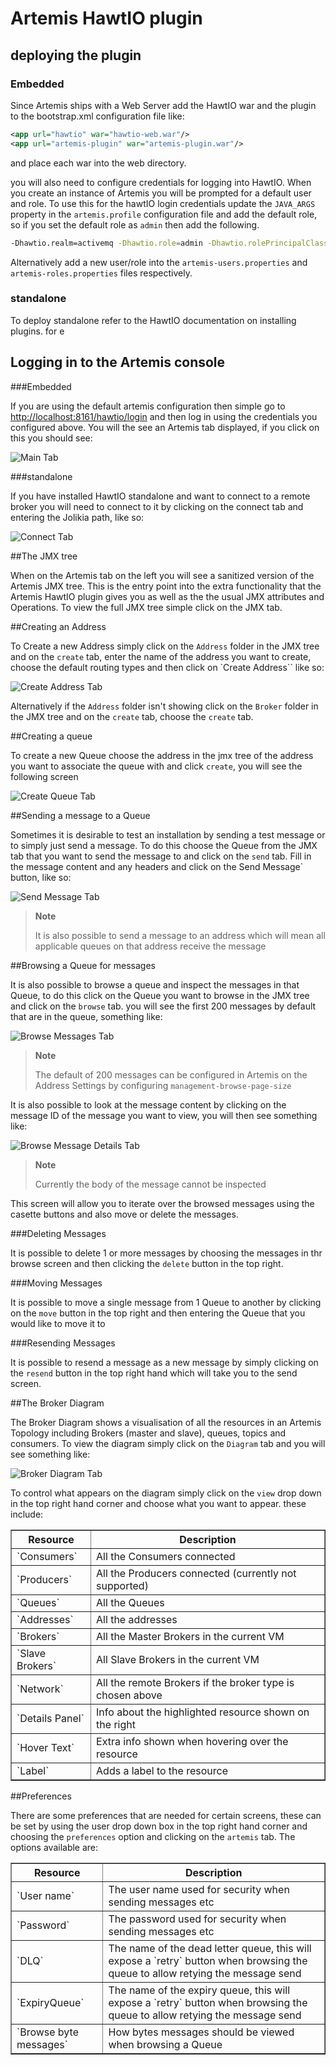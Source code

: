<!---
 Licensed to the Apache Software Foundation (ASF) under one or more
 contributor license agreements. See the NOTICE file distributed with
 this work for additional information regarding copyright ownership.
 The ASF licenses this file to You under the Apache License, Version 2.0
 (the "License"); you may not use this file except in compliance with
 the License. You may obtain a copy of the License at

      http://www.apache.org/licenses/LICENSE-2.0

 Unless required by applicable law or agreed to in writing, software
 distributed under the License is distributed on an "AS IS" BASIS,
 WITHOUT WARRANTIES OR CONDITIONS OF ANY KIND, either express or implied.
 See the License for the specific language governing permissions and
 limitations under the License.
--->

# Artemis HawtIO plugin

## deploying the plugin

### Embedded

Since Artemis ships with a Web Server add the HawtIO war and the plugin to the bootstrap.xml configuration file like:

```xml
<app url="hawtio" war="hawtio-web.war"/>
<app url="artemis-plugin" war="artemis-plugin.war"/>
```

and place each war into the web directory.

you will also need to configure credentials for logging into HawtIO. When you create an instance of Artemis you will be 
prompted for a default user and role. To use this for the hawtIO login credentials update the `JAVA_ARGS` property in the
`artemis.profile` configuration file and add the default role, so if you set the default role as `admin` then add the following.

```bash
-Dhawtio.realm=activemq -Dhawtio.role=admin -Dhawtio.rolePrincipalClasses=org.apache.activemq.artemis.spi.core.security.jaas.RolePrincipal
```

Alternatively add a new user/role into the `artemis-users.properties` and `artemis-roles.properties` files respectively.

### standalone

To deploy standalone refer to the HawtIO documentation on installing plugins. for e

## Logging in to the Artemis console

###Embedded

If you are using the default artemis configuration then simple go to [http://localhost:8161/hawtio/login](http://localhost:8161/hawtio/login)
and then log in using the credentials you configured above. You will the see an Artemis tab displayed, if you click on
this you should see:

![Main Tab](images/maintab.jpg)

###standalone

If you have installed HawtIO standalone and want to connect to a remote broker you will need to connect to it by clicking 
on the connect tab and entering the Jolikia path, like so:

![Connect Tab](images/connecttab.jpg)

##The JMX tree

When on the Artemis tab on the left you will see a sanitized version of the Artemis JMX tree. This is the entry point into
the extra functionality that the Artemis HawtIO plugin gives you as well as the the usual JMX attributes and Operations.
To view the full JMX tree simple click on the JMX tab.

##Creating an Address

To Create a new Address simply click on the `Address` folder in the JMX tree and on the `create` tab, enter the name of
the address you want to create, choose the default routing types and then click on `Create Address`` like so:

![Create Address Tab](images/createAddress.jpg)

Alternatively if the `Address` folder isn't showing click on the `Broker` folder in the JMX tree and on the `create` tab, 
choose the `create` tab.

##Creating a queue

To create a new Queue choose the address in the jmx tree of the address you want to associate the queue with and click 
`create`, you will see the following screen

![Create Queue Tab](images/createQueue.jpg)
 
##Sending a message to a Queue

Sometimes it is desirable to test an installation by sending a test message or to simply just send a message. To do this 
choose the Queue from the JMX tab that you want to send the message to and click on the `send` tab. Fill in the message
 content and any headers and click on the Send Message` button, like so:
 
![Send Message Tab](images/sendMessage.jpg) 

> **Note**
>
> It is also possible to send a message to an address which will mean all applicable queues on that address receive the message
 

##Browsing a Queue for messages

It is also possible to browse a queue and inspect the messages in that Queue, to do this click on the Queue you want to 
browse in the JMX tree and click on the `browse` tab. you will see the first 200 messages by default that are in the queue,
 something like:
 
 
 
![Browse Messages Tab](images/browseMessages.jpg)

> **Note**
>
> The default of 200 messages can be configured in Artemis on the Address Settings by configuring `management-browse-page-size`
 
It is also possible to look at the message content by clicking on the message ID of the message you want to view, you will
then see something like:

![Browse Message Details Tab](images/browseMessageDetails.jpg)


> **Note**
>
> Currently the body of the message cannot be inspected
 

This screen will allow you to iterate over the browsed messages using the casette buttons and also move or delete the messages.

###Deleting Messages
 
It is possible to delete 1 or more messages by choosing the messages in thr browse screen and then clicking the `delete` 
button in the top right.

###Moving Messages

It is possible to move a single message from 1 Queue to another by clicking on the `move` button in the top right and then
entering the Queue that you would like to move it to

###Resending Messages

It is possible to resend a message as a new message by simply clicking on the `resend` button in the top right hand which 
will take you to the send screen.

##The Broker Diagram

The Broker Diagram shows a visualisation of all the resources in an Artemis Topology including Brokers (master and slave),
queues, topics and consumers. To view the diagram simply click on the `Diagram` tab and you will see something like:

![Broker Diagram Tab](images/brokerDiagram.jpg)

To control what appears on the diagram simply click on the `view` drop down in the top right hand corner and choose what 
you want to appear. these include:

<table summary="Available Diagram Resources" border="1">
    <colgroup>
        <col/>
        <col/>
    </colgroup>
    <thead>
    <tr>
        <th>Resource</th>
        <th>Description</th>
    </tr>
    </thead>
    <tbody>
    <tr>
        <td>`Consumers`</td>
        <td>All the Consumers connected</td>
    </tr>    
    <tr>
        <td>`Producers`</td>
        <td>All the Producers connected (currently not supported)</td>
    </tr>
    <tr>
        <td>`Queues`</td>
        <td>All the Queues</td>
    </tr>
    <tr>
        <td>`Addresses`</td>
        <td>All the addresses</td>
    </tr>
    <tr>
        <td>`Brokers`</td>
        <td>All the Master Brokers in the current VM</td>
    </tr>
    <tr>
        <td>`Slave Brokers`</td>
        <td>All Slave Brokers in the current VM</td>
    </tr> 
    <tr>
        <td>`Network`</td>
        <td>All the remote Brokers if the broker type is chosen above</td>
    </tr>
    <tr>
        <td>`Details Panel`</td>
        <td>Info about the highlighted resource shown on the right</td>
    </tr> 
    <tr>
        <td>`Hover Text`</td>
        <td>Extra info shown when hovering over the resource</td>
    </tr>
    <tr>
        <td>`Label`</td>
        <td>Adds a label to the resource</td>
    </tr>
    </tbody>
</table>

##Preferences

There are some preferences that are needed for certain screens, these can be set by using the user drop down box in the 
top right hand corner and choosing the `preferences` option and clicking on the `artemis` tab. The options available are:
 
 
<table summary="Available Diagram Resources" border="1">
    <colgroup>
        <col/>
        <col/>
    </colgroup>
    <thead>
    <tr>
        <th>Resource</th>
        <th>Description</th>
    </tr>
    </thead>
    <tbody>
    <tr>
        <td>`User name`</td>
        <td>The user name used for security when sending messages etc</td>
    </tr>    
    <tr>
        <td>`Password`</td>
        <td>The password used for security when sending messages etc</td>
    </tr> 
    <tr>
        <td>`DLQ`</td>
        <td>The name of the dead letter queue, this will expose a `retry` button when browsing the queue to allow retying the message send</td>
    </tr>    
    <tr>
        <td>`ExpiryQueue`</td>
        <td>The name of the expiry queue, this will expose a `retry` button when browsing the queue to allow retying the message send</td>
    </tr>    
    <tr>
        <td>`Browse byte messages`</td>
        <td>How bytes messages should be viewed when browsing a Queue</td>
    </tr>       
    </tbody>
</table>
 
 



